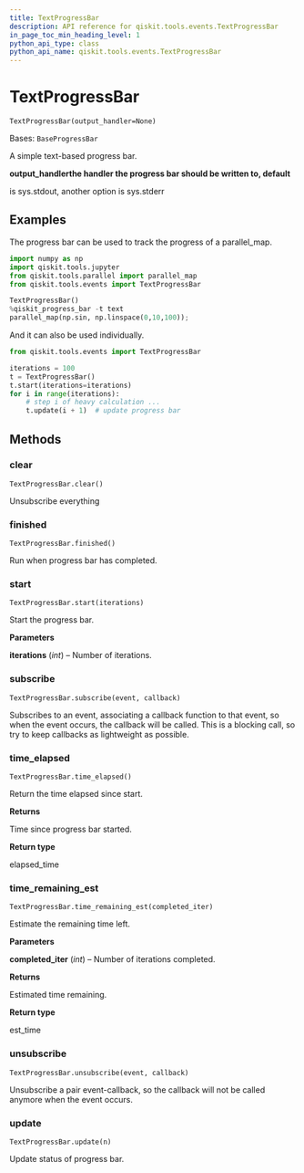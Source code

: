 ```yaml
---
title: TextProgressBar
description: API reference for qiskit.tools.events.TextProgressBar
in_page_toc_min_heading_level: 1
python_api_type: class
python_api_name: qiskit.tools.events.TextProgressBar
---
```


# TextProgressBar

<span id="qiskit.tools.events.TextProgressBar" />

`TextProgressBar(output_handler=None)`

Bases: `BaseProgressBar`

A simple text-based progress bar.

**output\_handlerthe handler the progress bar should be written to, default**

is sys.stdout, another option is sys.stderr

## Examples

The progress bar can be used to track the progress of a parallel\_map.

```python
import numpy as np
import qiskit.tools.jupyter
from qiskit.tools.parallel import parallel_map
from qiskit.tools.events import TextProgressBar

TextProgressBar()
%qiskit_progress_bar -t text
parallel_map(np.sin, np.linspace(0,10,100));
```

And it can also be used individually.

```python
from qiskit.tools.events import TextProgressBar

iterations = 100
t = TextProgressBar()
t.start(iterations=iterations)
for i in range(iterations):
    # step i of heavy calculation ...
    t.update(i + 1)  # update progress bar
```

## Methods

<span id="qiskit-tools-events-textprogressbar-clear" />

### clear

<span id="qiskit.tools.events.TextProgressBar.clear" />

`TextProgressBar.clear()`

Unsubscribe everything

<span id="qiskit-tools-events-textprogressbar-finished" />

### finished

<span id="qiskit.tools.events.TextProgressBar.finished" />

`TextProgressBar.finished()`

Run when progress bar has completed.

<span id="qiskit-tools-events-textprogressbar-start" />

### start

<span id="qiskit.tools.events.TextProgressBar.start" />

`TextProgressBar.start(iterations)`

Start the progress bar.

**Parameters**

**iterations** (*int*) – Number of iterations.

<span id="qiskit-tools-events-textprogressbar-subscribe" />

### subscribe

<span id="qiskit.tools.events.TextProgressBar.subscribe" />

`TextProgressBar.subscribe(event, callback)`

Subscribes to an event, associating a callback function to that event, so when the event occurs, the callback will be called. This is a blocking call, so try to keep callbacks as lightweight as possible.

<span id="qiskit-tools-events-textprogressbar-time-elapsed" />

### time\_elapsed

<span id="qiskit.tools.events.TextProgressBar.time_elapsed" />

`TextProgressBar.time_elapsed()`

Return the time elapsed since start.

**Returns**

Time since progress bar started.

**Return type**

elapsed\_time

<span id="qiskit-tools-events-textprogressbar-time-remaining-est" />

### time\_remaining\_est

<span id="qiskit.tools.events.TextProgressBar.time_remaining_est" />

`TextProgressBar.time_remaining_est(completed_iter)`

Estimate the remaining time left.

**Parameters**

**completed\_iter** (*int*) – Number of iterations completed.

**Returns**

Estimated time remaining.

**Return type**

est\_time

<span id="qiskit-tools-events-textprogressbar-unsubscribe" />

### unsubscribe

<span id="qiskit.tools.events.TextProgressBar.unsubscribe" />

`TextProgressBar.unsubscribe(event, callback)`

Unsubscribe a pair event-callback, so the callback will not be called anymore when the event occurs.

<span id="qiskit-tools-events-textprogressbar-update" />

### update

<span id="qiskit.tools.events.TextProgressBar.update" />

`TextProgressBar.update(n)`

Update status of progress bar.

